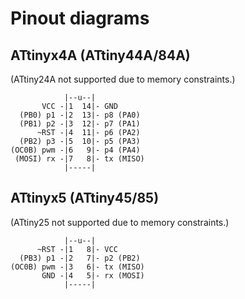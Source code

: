 # Pinout diagrams

## ATtinyx4A (ATtiny44A/84A)

(ATtiny24A not supported due to memory constraints.)

                |--u--|
           VCC -|1  14|- GND
      (PB0) p1 -|2  13|- p8 (PA0)
      (PB1) p2 -|3  12|- p7 (PA1)
          ~RST -|4  11|- p6 (PA2)
      (PB2) p3 -|5  10|- p5 (PA3)
    (OC0B) pwm -|6   9|- p4 (PA4)
     (MOSI) rx -|7   8|- tx (MISO)
                |-----|


## ATtinyx5 (ATtiny45/85)

(ATtiny25 not supported due to memory constraints.)

                |--u--|
          ~RST -|1   8|- VCC
      (PB3) p1 -|2   7|- p2 (PB2)
    (OC0B) pwm -|3   6|- tx (MISO)
           GND -|4   5|- rx (MOSI)
                |-----|
